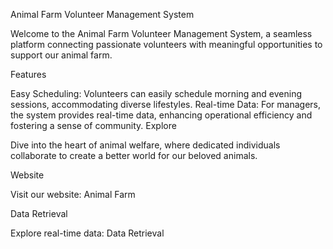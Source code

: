 Animal Farm Volunteer Management System

Welcome to the Animal Farm Volunteer Management System, a seamless platform connecting passionate volunteers with meaningful opportunities to support our animal farm.

Features

Easy Scheduling: Volunteers can easily schedule morning and evening sessions, accommodating diverse lifestyles.
Real-time Data: For managers, the system provides real-time data, enhancing operational efficiency and fostering a sense of community.
Explore

Dive into the heart of animal welfare, where dedicated individuals collaborate to create a better world for our beloved animals.

Website

Visit our website: Animal Farm

Data Retrieval

Explore real-time data: Data Retrieval
